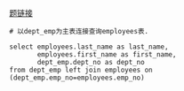 [题链接](https://www.nowcoder.com/practice/6d35b1cd593545ab985a68cd86f28671?tpId=82&&tqId=29756&rp=1&ru=/activity/oj&qru=/ta/sql/question-ranking)

```shell
# 以dept_emp为主表连接查询employees表.

select employees.last_name as last_name, 
       employees.first_name as first_name, 
       dept_emp.dept_no as dept_no 
from dept_emp left join employees on (dept_emp.emp_no=employees.emp_no)
```
